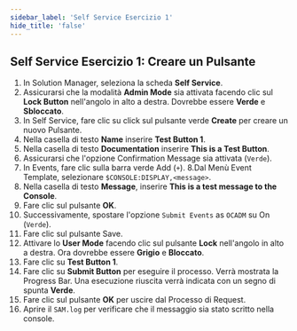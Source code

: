```yaml
---
sidebar_label: 'Self Service Esercizio 1'
hide_title: 'false'
---
```


## Self Service Esercizio 1: Creare un Pulsante

1. In Solution Manager, seleziona la scheda **Self Service**.
2. Assicurarsi che la modalità **Admin Mode** sia attivata facendo clic sul **Lock Button** nell'angolo in alto a destra. Dovrebbe essere **Verde** e **Sbloccato**.
3. In Self Service, fare clic su click sul pulsante verde **Create** per creare un nuovo Pulsante.
4. Nella casella di testo **Name** inserire **Test Button 1**.
5. Nella casella di testo **Documentation** inserire **This is a Test Button**.
6. Assicurarsi che l'opzione Confirmation Message sia attivata (```Verde```).
7. In Events, fare clic sulla barra verde Add (```+```).
8.Dal Menù Event Template, selezionare ```$CONSOLE:DISPLAY,<message>```.
9. Nella casella di testo **Message**, inserire **This is a test message to the Console**.
10. Fare clic sul pulsante **OK**.
11. Successivamente, spostare l'opzione ```Submit Events``` as ```OCADM``` su On (```Verde```).
12. Fare clic sul pulsante Save.
13. Attivare lo **User Mode** facendo clic sul pulsante **Lock** nell'angolo in alto a destra. Ora dovrebbe essere **Grigio** e **Bloccato**.
14. Fare clic su **Test Button 1**.
15. Fare clic su **Submit Button** per eseguire il processo. Verrà mostrata la Progress Bar. Una esecuzione riuscita verrà indicata con un segno di spunta **Verde**.
16. Fare clic sul pulsante **OK** per uscire dal Processo di Request.
17. Aprire il ```SAM.log``` per verificare che il messaggio sia stato scritto nella console.